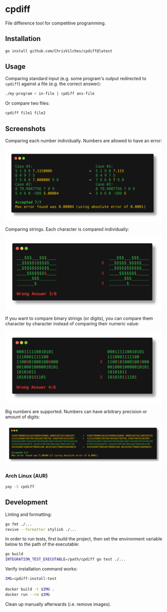 # cpdiff

File difference tool for competitive programming.

## Installation

```sh
go install github.com/ChrisVilches/cpdiff@latest
```

## Usage

Comparing standard input (e.g. some program's output redirected to `cpdiff`) against a file (e.g. the correct answer):

```sh
./my-program < in-file | cpdiff ans-file
```

Or compare two files:

```sh
cpdiff file1 file2
```

## Screenshots

Comparing each number individually. Numbers are allowed to have an error:

![numbers](./screenshots/numbers.png)

Comparing strings. Each character is compared individually:

![heart-strings](./screenshots/heart-strings.png)

If you want to compare binary strings (or digits), you can compare them character by character instead of comparing their numeric value:

![binary-strings](./screenshots/binary-strings.png)

Big numbers are supported. Numbers can have arbitrary precision or amount of digits:

![big-numbers](./screenshots/big-numbers.png)

### Arch Linux (AUR)

```sh
yay -S cpdiff
```

## Development

Linting and formatting:

```sh
go fmt ./...
revive --formatter stylish ./...
```

In order to run tests, first build the project, then set the environment variable below to the path of the executable:

```sh
go build
INTEGRATION_TEST_EXECUTABLE=/path/cpdiff go test ./...
```

Verify installation command works:

```sh
IMG=cpdiff-install-test

docker build -t $IMG .
docker run --rm $IMG
```

Clean up manually afterwards (i.e. remove images).
